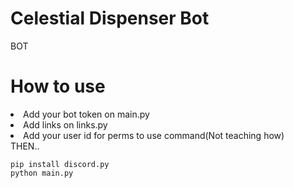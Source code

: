 # Celestial Dispenser Bot
BOT

# How to use
<li>Add your bot token on main.py</li>
<li>Add links on links.py</li>
<li>Add your user id for perms to use command(Not teaching how)</li>
THEN..<br>

```
pip install discord.py
python main.py
```
